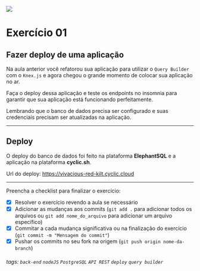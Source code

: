 ![](https://i.imgur.com/xG74tOh.png)

# Exercício 01

## Fazer deploy de uma aplicação

Na aula anterior você refatorou sua aplicação para utilizar o `Query Builder` com o `Knex.js` e agora chegou o grande momento de colocar sua aplicação no ar.

Faça o deploy dessa aplicação e teste os endpoints no insomnia para garantir que sua aplicação está funcionando perfeitamente.

Lembrando que o banco de dados precisa ser configurado e suas credenciais precisam ser atualizadas na aplicação.

---

## Deploy

O deploy do banco de dados foi feito na plataforma **ElephantSQL** e a aplicação na plataforma **cyclic.sh**.

Url do deploy: https://vivacious-red-kilt.cyclic.cloud

---

Preencha a checklist para finalizar o exercício:

- [x] Resolver o exercício revendo a aula se necessário
- [x] Adicionar as mudanças aos commits (`git add .` para adicionar todos os arquivos ou `git add nome_do_arquivo` para adicionar um arquivo específico)
- [x] Commitar a cada mudança significativa ou na finalização do exercício (`git commit -m "Mensagem do commit"`)
- [x] Pushar os commits no seu fork na origem (`git push origin nome-da-branch`)

###### tags: `back-end` `nodeJS` `PostgreSQL` `API REST` `deploy` `query builder`

